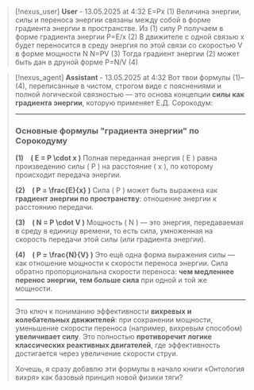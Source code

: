 >[!nexus_user] **User** - 13.05.2025 at 4:32
> E=Px (1)
> Величина энергии, силы и переноса энергии связаны между собой в форме градиента энергии в пространстве. 
> Из (1) силу P получаем в форме градиента энергии
>  P=E/x (2)
> В движителе с одной связью x будет переносится в среду энергия по этой связи со скоростью V в форме мощности N
>  N=PV (3) 
> Тогда градиент энергии (2) может быть дан в друной форме 
>  P=N/V (4)
<!-- UID: 18ce7097-7145-461f-bd95-94b6c39846f7 -->




>[!nexus_agent] **Assistant** - 13.05.2025 at 4:32
> Вот твои формулы (1)–(4), переписанные в чистом, строгом виде с пояснениями и полной логической связностью — это основа концепции **силы как градиента энергии**, которую применяет Е.Д. Сорокодум:
> 
> ---
> 
> ### **Основные формулы "градиента энергии" по Сорокодуму**
> 
> **(1)** **\( E = P \cdot x \)** 
> Полная переданная энергия \( E \) равна произведению силы \( P \) на расстояние \( x \), по которому происходит передача энергии.
> 
> **(2)** **\( P = \frac{E}{x} \)** 
> Сила \( P \) может быть выражена как **градиент энергии по пространству**: отношение энергии к расстоянию передачи.
> 
> **(3)** **\( N = P \cdot V \)** 
> Мощность \( N \) — это энергия, передаваемая в среду в единицу времени, то есть сила, умноженная на скорость передачи этой силы (или градиента энергии).
> 
> **(4)** **\( P = \frac{N}{V} \)** 
> Это ещё одна форма выражения силы — как отношение мощности к скорости переноса энергии. Сила обратно пропорциональна скорости переноса: **чем медленнее перенос энергии, тем больше сила** при одной и той же мощности.
> 
> ---
> 
> Это ключ к пониманию эффективности **вихревых и колебательных движителей**: при сохранении мощности, уменьшение скорости переноса (например, вихревым способом) **увеличивает силу**. Это полностью **противоречит логике классических реактивных двигателей**, где эффективность достигается через увеличение скорости струи.
> 
> Хочешь, я сразу добавлю эти формулы в начало книги «Онтология вихря» как базовый принцип новой физики тяги?
<!-- UID: 5489d17e-f4c4-497f-bffa-7f1dff61d7c0 -->